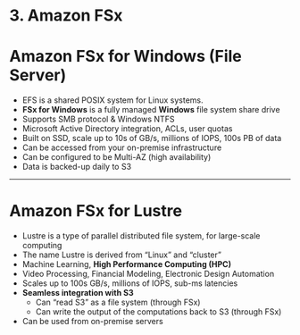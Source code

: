 # 3. Amazon FSx

# Amazon FSx for Windows (File Server)

- EFS is a shared POSIX system for Linux systems.
- **FSx for Windows** is a fully managed **Windows** file system share drive
- Supports SMB protocol & Windows NTFS
- Microsoft Active Directory integration, ACLs, user quotas
- Built on SSD, scale up to 10s of GB/s, millions of IOPS, 100s PB of data
- Can be accessed from your on-premise infrastructure
- Can be configured to be Multi-AZ (high availability)
- Data is backed-up daily to S3

---

# Amazon FSx for Lustre

- Lustre is a type of parallel distributed file system, for large-scale computing
- The name Lustre is derived from “Linux” and “cluster”
- Machine Learning, **High Performance Computing (HPC)**
- Video Processing, Financial Modeling, Electronic Design Automation
- Scales up to 100s GB/s, millions of IOPS, sub-ms latencies
- **Seamless integration with S3**
    - Can “read S3” as a file system (through FSx)
    - Can write the output of the computations back to S3 (through FSx)
- Can be used from on-premise servers